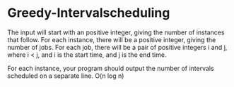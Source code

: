 # Greedy-Intervalscheduling

The input will start with an positive integer, giving the number of instances that follow. For each
instance, there will be a positive integer, giving the number of jobs. For each job, there will be a pair of
positive integers i and j, where i < j, and i is the start time, and j is the end time.

For each instance, your program should output the number of intervals scheduled on a separate line.
O(n log n)
